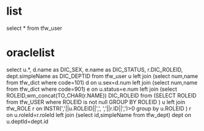 list
===
select * from tfw_user 

oraclelist
===
select u.*,
	d.name as DIC_SEX,
	e.name as DIC_STATUS,
	r.DIC_ROLEID,
	dept.simpleName as DIC_DEPTID 
from tfw_user u 
	left join (select num,name from tfw_dict where code=101) d on u.sex=d.num 
	left join (select num,name from tfw_dict where code=901) e on u.status=e.num 
	left join (select ROLEID,wm_concat(TO_CHAR(r.NAME)) DIC_ROLEID from (SELECT ROLEID from tfw_USER where ROLEID is not null GROUP BY ROLEID ) u 
	left join tfw_ROLE r on INSTR(','||u.ROLEID||',', ','||r.ID||',')>0 group by u.ROLEID ) r on u.roleId=r.roleId 
	left join (select id,simpleName from tfw_dept) dept on u.deptId=dept.id